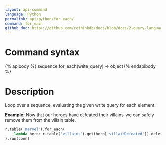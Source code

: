 ```yaml
---
layout: api-command 
language: Python
permalink: api/python/for_each/
command: for_each 
github_doc: https://github.com/rethinkdb/docs/blob/docs/2-query-language/api/python/control-structures/for_each.md
---
```


# Command syntax #

{% apibody %}
sequence.for_each(write_query) &rarr; object
{% endapibody %}

# Description #

Loop over a sequence, evaluating the given write query for each element.

__Example:__ Now that our heroes have defeated their villains, we can safely remove them from the villain table.

```py
r.table('marvel').for_each(
    lambda hero: r.table('villains').get(hero['villainDefeated']).delete()
).run(conn)
```




